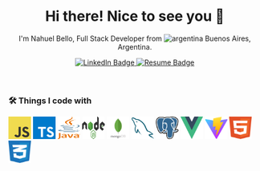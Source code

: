 <h1 align="center">Hi there! Nice to see you 👋</h1>
<p align="center">I'm Nahuel Bello, Full Stack Developer from <img src="https://upload.wikimedia.org/wikipedia/commons/thumb/1/1a/Flag_of_Argentina.svg/1200px-Flag_of_Argentina.svg.png" alt="argentina" width="10" height="10"/> Buenos Aires, Argentina.</h2>

<div id="badges" align="center">
  <a href="https://linkedin.com/in/nahuel-bello" target="blank">
    <img src="https://img.shields.io/badge/LinkedIn-blue?style=for-the-badge&logo=linkedin&logoColor=white" alt="LinkedIn Badge"/>
  </a>
  <a href="https://drive.google.com/file/d/11bORPnmWCckwbZrvizHCwccbXGv29olD/view?usp=sharing" target="blank">
    <img src="https://img.shields.io/badge/Resume-blue?style=for-the-badge&logo=about.me&logoColor=white" alt="Resume Badge"/>
  </a>
</div>

<br>
<br>

### :hammer_and_wrench: Things I code with

<div>
    <img src="resources/javascript.svg" alt="javascript" width="45" height="45"/>
    <img src="resources/typescript.svg" alt="typescript" width="45" height="45"/>
    <img src="resources/java.svg" alt="go (golang)" width="45" height="45"/>
    <img src="resources/nodejs.svg" alt="nodejs" width="45" height="45"/>
    <img src="resources/mongodb.svg" alt="mongodb" width="45" height="45"/>
    <img src="resources/mysql.svg" alt="mysql" width="45" height="45"/>
    <img src="resources/postgresql.svg" alt="postgresql" width="45" height="45"/>
    <img src="resources/vue.svg" alt="vue" width="45" height="45"/>
    <img src="resources/vitejs.svg" alt="vite" width="45" height="45"/>
    <img src="resources/html.svg" alt="html5" width="45" height="45"/>
    <img src="resources/css.svg" alt="css3" width="45" height="45"/>
</div>
